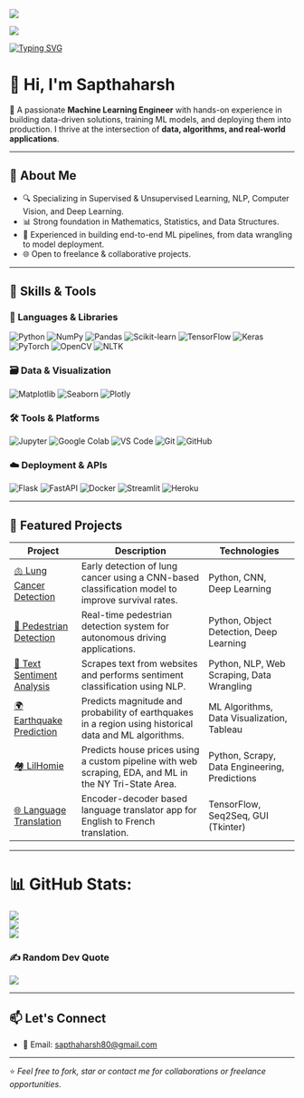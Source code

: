 ![](assets/Bottom_up.svg)

![](assets/header_.png)

[![Typing SVG](https://readme-typing-svg.herokuapp.com?color=%2300C896&center=true&vCenter=true&width=800&lines=Hi+there+%F0%9F%91%8B,+I'm+Saptha+Harsh;Machine+Learning+Enthusiast+%7C+Python+Developer;Deep+Learning+%7C+Computer+Vision+%7C+NLP;Projects+on+AI,+ML,+and+Data+Science;Passionate+about+Building+Intelligent+Solutions)](https://github.com/Saptha-Harsh)

# 👋 Hi, I'm Sapthaharsh

🎯 A passionate **Machine Learning Engineer** with hands-on experience in building data-driven solutions, training ML models, and deploying them into production. I thrive at the intersection of **data, algorithms, and real-world applications**.

---

## 🧠 About Me

- 🔍 Specializing in Supervised & Unsupervised Learning, NLP, Computer Vision, and Deep Learning.
- 📊 Strong foundation in Mathematics, Statistics, and Data Structures.
- 🚀 Experienced in building end-to-end ML pipelines, from data wrangling to model deployment.
- 🌐 Open to freelance & collaborative projects.

---

## 🔧 Skills & Tools

### 🧰 Languages & Libraries
![Python](https://img.shields.io/badge/Python-3776AB?style=for-the-badge&logo=python&logoColor=white)
![NumPy](https://img.shields.io/badge/NumPy-013243?style=for-the-badge&logo=numpy)
![Pandas](https://img.shields.io/badge/Pandas-150458?style=for-the-badge&logo=pandas)
![Scikit-learn](https://img.shields.io/badge/Scikit--learn-F7931E?style=for-the-badge&logo=scikitlearn&logoColor=white)
![TensorFlow](https://img.shields.io/badge/TensorFlow-FF6F00?style=for-the-badge&logo=tensorflow&logoColor=white)
![Keras](https://img.shields.io/badge/Keras-D00000?style=for-the-badge&logo=keras&logoColor=white)
![PyTorch](https://img.shields.io/badge/PyTorch-EE4C2C?style=for-the-badge&logo=pytorch&logoColor=white)
![OpenCV](https://img.shields.io/badge/OpenCV-5C3EE8?style=for-the-badge&logo=opencv&logoColor=white)
![NLTK](https://img.shields.io/badge/NLTK-183A61?style=for-the-badge)

### 🗃️ Data & Visualization
![Matplotlib](https://img.shields.io/badge/Matplotlib-11557C?style=for-the-badge)
![Seaborn](https://img.shields.io/badge/Seaborn-2D3F50?style=for-the-badge)
![Plotly](https://img.shields.io/badge/Plotly-3F4F75?style=for-the-badge)

### 🛠️ Tools & Platforms
![Jupyter](https://img.shields.io/badge/Jupyter-F37626?style=for-the-badge&logo=jupyter&logoColor=white)
![Google Colab](https://img.shields.io/badge/Google_Colab-F9AB00?style=for-the-badge&logo=googlecolab&logoColor=white)
![VS Code](https://img.shields.io/badge/VS_Code-007ACC?style=for-the-badge&logo=visualstudiocode&logoColor=white)
![Git](https://img.shields.io/badge/Git-F05032?style=for-the-badge&logo=git&logoColor=white)
![GitHub](https://img.shields.io/badge/GitHub-181717?style=for-the-badge&logo=github)

### ☁️ Deployment & APIs
![Flask](https://img.shields.io/badge/Flask-000000?style=for-the-badge&logo=flask&logoColor=white)
![FastAPI](https://img.shields.io/badge/FastAPI-009688?style=for-the-badge&logo=fastapi)
![Docker](https://img.shields.io/badge/Docker-2496ED?style=for-the-badge&logo=docker&logoColor=white)
![Streamlit](https://img.shields.io/badge/Streamlit-FF4B4B?style=for-the-badge&logo=streamlit&logoColor=white)
![Heroku](https://img.shields.io/badge/Heroku-430098?style=for-the-badge&logo=heroku&logoColor=white)

---

## 📁 Featured Projects

| Project | Description | Technologies |
|--------|-------------|--------------|
| [🫁 Lung Cancer Detection](https://github.com/Sapthaharshk/Lung-Cancer-Detection) | Early detection of lung cancer using a CNN-based classification model to improve survival rates. | Python, CNN, Deep Learning |
| [🚶 Pedestrian Detection](https://github.com/Sapthaharshk/Pedestrian-Detection) | Real-time pedestrian detection system for autonomous driving applications. | Python, Object Detection, Deep Learning |
| [💬 Text Sentiment Analysis](https://github.com/Sapthaharshk/Text-Sentiment-Analysis) | Scrapes text from websites and performs sentiment classification using NLP. | Python, NLP, Web Scraping, Data Wrangling |
| [🌍 Earthquake Prediction](https://github.com/Sapthaharshk/Earthquake-Prediction) | Predicts magnitude and probability of earthquakes in a region using historical data and ML algorithms. | ML Algorithms, Data Visualization, Tableau |
| [🏘️ LilHomie](https://github.com/Sapthaharshk/LilHomie) | Predicts house prices using a custom pipeline with web scraping, EDA, and ML in the NY Tri-State Area. | Python, Scrapy, Data Engineering, Predictions |
| [🌐 Language Translation](https://github.com/Sapthaharshk/Language-Translation) | Encoder-decoder based language translator app for English to French translation. | TensorFlow, Seq2Seq, GUI (Tkinter) |

---

# 📊 GitHub Stats:
![](https://github-readme-stats.vercel.app/api?username=Sapthaharshk&theme=radical&hide_border=false&include_all_commits=true&count_private=true)<br/>
![](https://nirzak-streak-stats.vercel.app/?user=Sapthaharshk&theme=radical&hide_border=false)<br/>
![](https://github-readme-stats.vercel.app/api/top-langs/?username=Sapthaharshk&theme=radical&hide_border=false&include_all_commits=true&count_private=true&layout=compact)

### ✍️ Random Dev Quote
![](https://quotes-github-readme.vercel.app/api?type=horizontal&theme=radical)

---

## 📫 Let's Connect

- 📧 Email: [sapthaharsh80@gmail.com](mailto:sapthaharsh80@gmail.com)

---

⭐ _Feel free to fork, star or contact me for collaborations or freelance opportunities._
